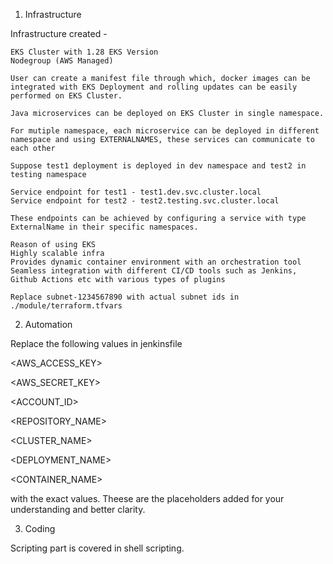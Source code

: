 1. Infrastructure

Infrastructure created -

    EKS Cluster with 1.28 EKS Version
    Nodegroup (AWS Managed)

    User can create a manifest file through which, docker images can be integrated with EKS Deployment and rolling updates can be easily performed on EKS Cluster.

    Java microservices can be deployed on EKS Cluster in single namespace.
    
    For mutiple namespace, each microservice can be deployed in different namespace and using EXTERNALNAMES, these services can communicate to each other

    Suppose test1 deployment is deployed in dev namespace and test2 in testing namespace

    Service endpoint for test1 - test1.dev.svc.cluster.local
    Service endpoint for test2 - test2.testing.svc.cluster.local

    These endpoints can be achieved by configuring a service with type ExternalName in their specific namespaces.

    Reason of using EKS
    Highly scalable infra
    Provides dynamic container environment with an orchestration tool
    Seamless integration with different CI/CD tools such as Jenkins, Github Actions etc with various types of plugins

    Replace subnet-1234567890 with actual subnet ids in ./module/terraform.tfvars


2. Automation


Replace the following values in jenkinsfile

<AWS_ACCESS_KEY>

<AWS_SECRET_KEY>

<REGION>

<ACCOUNT_ID>

<REPOSITORY_NAME>

<CLUSTER_NAME>

<DEPLOYMENT_NAME>

<CONTAINER_NAME>

<NAMESPACE>

with the exact values. Theese are the placeholders added for your understanding and better clarity.



3. Coding

Scripting part is covered in shell scripting.

